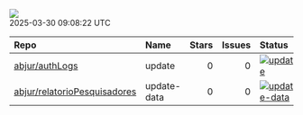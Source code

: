 ![](https://github.com/abjur/abjStatus/workflows/Render%20Status/badge.svg)  
2025-03-30 09:08:22 UTC

| Repo                                                                            | Name        | Stars | Issues | Status                                                                                                                                                                      |
|:--------------|:------|---:|----:|:------------------------------------------|
| [abjur/authLogs](https://github.com/abjur/authLogs)                             | update      |     0 |      0 | [![update](https://github.com/abjur/authLogs/workflows/update/badge.svg)](https://github.com/abjur/authLogs/actions/runs/14151745698)                                       |
| [abjur/relatorioPesquisadores](https://github.com/abjur/relatorioPesquisadores) | update-data |     0 |      0 | [![update-data](https://github.com/abjur/relatorioPesquisadores/workflows/update-data/badge.svg)](https://github.com/abjur/relatorioPesquisadores/actions/runs/14030167301) |
